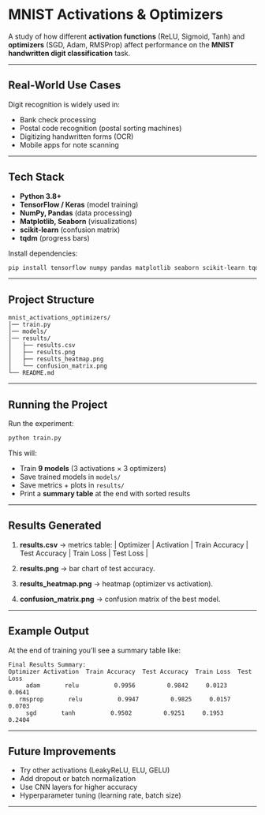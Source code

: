 # MNIST Activations & Optimizers

A study of how different **activation functions** (ReLU, Sigmoid, Tanh) and **optimizers** (SGD, Adam, RMSProp) affect performance on the **MNIST handwritten digit classification** task.

---

## Real-World Use Cases

Digit recognition is widely used in:

* Bank check processing
* Postal code recognition (postal sorting machines)
* Digitizing handwritten forms (OCR)
* Mobile apps for note scanning

---

## Tech Stack

* **Python 3.8+**
* **TensorFlow / Keras** (model training)
* **NumPy, Pandas** (data processing)
* **Matplotlib, Seaborn** (visualizations)
* **scikit-learn** (confusion matrix)
* **tqdm** (progress bars)

Install dependencies:

```bash
pip install tensorflow numpy pandas matplotlib seaborn scikit-learn tqdm
```

---

## Project Structure

```
mnist_activations_optimizers/
│── train.py              
│── models/               
│── results/             
│   ├── results.csv
│   ├── results.png
│   ├── results_heatmap.png
│   └── confusion_matrix.png
└── README.md       
```

---

## Running the Project

Run the experiment:

```bash
python train.py
```

This will:

* Train **9 models** (3 activations × 3 optimizers)
* Save trained models in `models/`
* Save metrics + plots in `results/`
* Print a **summary table** at the end with sorted results

---

## Results Generated

1. **results.csv** → metrics table:
   \| Optimizer | Activation | Train Accuracy | Test Accuracy | Train Loss | Test Loss |

2. **results.png** → bar chart of test accuracy.

3. **results\_heatmap.png** → heatmap (optimizer vs activation).

4. **confusion\_matrix.png** → confusion matrix of the best model.

---

## Example Output

At the end of training you’ll see a summary table like:

```
Final Results Summary:
Optimizer Activation  Train Accuracy  Test Accuracy  Train Loss  Test Loss
     adam       relu          0.9956         0.9842     0.0123     0.0641
   rmsprop       relu          0.9947         0.9825     0.0157     0.0703
     sgd       tanh          0.9502         0.9251     0.1953     0.2404
```

---

## Future Improvements

* Try other activations (LeakyReLU, ELU, GELU)
* Add dropout or batch normalization
* Use CNN layers for higher accuracy
* Hyperparameter tuning (learning rate, batch size)

---

